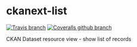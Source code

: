 # ckanext-list

[![Travis branch](https://img.shields.io/travis/NaturalHistoryMuseum/ckanext-list/master.svg?style=flat-square)](https://travis-ci.org/NaturalHistoryMuseum/ckanext-list) [![Coveralls github branch](https://img.shields.io/coveralls/github/NaturalHistoryMuseum/ckanext-list/master.svg?style=flat-square)](https://coveralls.io/github/NaturalHistoryMuseum/ckanext-list)

CKAN Dataset resource view - show list of records
